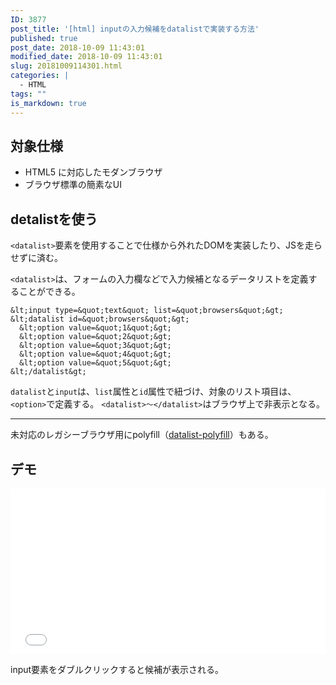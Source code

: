 ```yaml
---
ID: 3877
post_title: '[html] inputの入力候補をdatalistで実装する方法'
published: true
post_date: 2018-10-09 11:43:01
modified_date: 2018-10-09 11:43:01
slug: 20181009114301.html
categories: |
  - HTML
tags: ""
is_markdown: true
---
```

## 対象仕様

- HTML5 に対応したモダンブラウザ
- ブラウザ標準の簡素なUI

<!--more-->

## detalistを使う

`<datalist>`要素を使用することで仕様から外れたDOMを実装したり、JSを走らせずに済む。

`<datalist>`は、フォームの入力欄などで入力候補となるデータリストを定義することができる。

```language-html
&lt;input type=&quot;text&quot; list=&quot;browsers&quot;&gt;
&lt;datalist id=&quot;browsers&quot;&gt;
  &lt;option value=&quot;1&quot;&gt;
  &lt;option value=&quot;2&quot;&gt;
  &lt;option value=&quot;3&quot;&gt;
  &lt;option value=&quot;4&quot;&gt;
  &lt;option value=&quot;5&quot;&gt;
&lt;/datalist&gt;
```

`datalist`と`input`は、`list`属性と`id`属性で紐づけ、対象のリスト項目は、`<option>`で定義する。
`<datalist>～</datalist>`はブラウザ上で非表示となる。 

---

未対応のレガシーブラウザ用にpolyfill（[datalist-polyfill](https://github.com/mfranzke/datalist-polyfill)）もある。

## デモ

<iframe height='265' scrolling='no' title='datalist sample' src='//codepen.io/hiro0218/embed/bmggab/?height=265&theme-id=0&default-tab=result' frameborder='no' allowtransparency='true' allowfullscreen='true' style='width: 100%;'>See the Pen <a href='https://codepen.io/hiro0218/pen/bmggab/'>datalist sample</a> by hiro (<a href='https://codepen.io/hiro0218'>@hiro0218</a>) on <a href='https://codepen.io'>CodePen</a>.
</iframe>

input要素をダブルクリックすると候補が表示される。